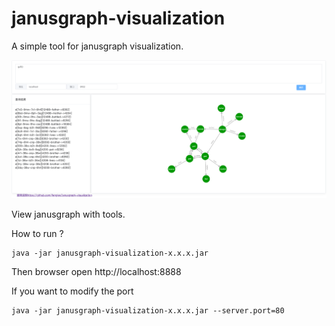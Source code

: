 # janusgraph-visualization

A simple tool for janusgraph visualization.

![Alt text](img/FireShot.png)

View janusgraph with tools.

How to run ?

```$xslt
java -jar janusgraph-visualization-x.x.x.jar
```

Then browser open http://localhost:8888

If you want to modify the port
```$xslt
java -jar janusgraph-visualization-x.x.x.jar --server.port=80
```

